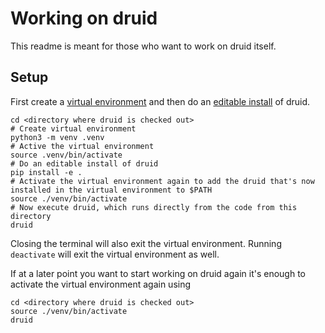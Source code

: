 # Working on druid
This readme is meant for those who want to work on druid itself.

## Setup
First create a [virtual environment](https://docs.python.org/3/library/venv.html) and then do an [editable install](https://pip.pypa.io/en/latest/reference/pip_install/#editable-installs) of druid.
```
cd <directory where druid is checked out>
# Create virtual environment
python3 -m venv .venv
# Active the virtual environment
source .venv/bin/activate
# Do an editable install of druid
pip install -e .
# Activate the virtual environment again to add the druid that's now installed in the virtual environment to $PATH
source ./venv/bin/activate
# Now execute druid, which runs directly from the code from this directory
druid
```

Closing the terminal will also exit the virtual environment. Running `deactivate` will exit the virtual environment as well.

If at a later point you want to start working on druid again it's enough to activate the virtual environment again using
```
cd <directory where druid is checked out>
source ./venv/bin/activate
druid
```
